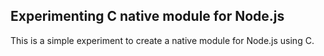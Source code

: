 ## Experimenting C native module for Node.js

This is a simple experiment to create a native module for Node.js using C.